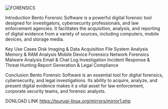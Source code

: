 
![FORENSICS](https://github.com/user-attachments/assets/1bd8a4e2-0f7a-41b0-b8b1-08e3f374b60b)









Introduction
Bento Forensic Software is a powerful digital forensic tool designed for investigators, cybersecurity professionals, and law enforcement agencies. It facilitates the acquisition, analysis, and reporting of digital evidence from a variety of sources, including computers, mobile devices, and storage media.

Key Use Cases
Disk Imaging & Data Acquisition
File System Analysis
Memory & RAM Analysis
Mobile Device Forensics
Network Forensics
Malware Analysis
Email & Chat Log Investigation
Incident Response & Threat Hunting
Report Generation & Legal Compliance

Conclusion
Bento Forensic Software is an essential tool for digital forensics, cybersecurity, and legal investigations. Its ability to acquire, analyze, and present digital evidence makes it a vital asset for law enforcement, corporate security teams, and forensic analysts.



DONLOAD LINK https://tsurugi-linux.org/mirrors/mirror1.php
